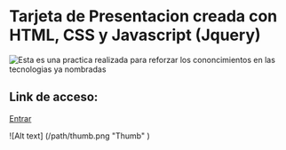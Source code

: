 # Tarjeta de Presentacion creada con HTML, CSS y Javascript (Jquery)

![Esta es una practica realizada para reforzar los cononcimientos en las tecnologias ya nombradas]()


## Link de acceso: 

[Entrar](https://alfredoeduran.github.io/presentacion/)


![Alt text] (/path/thumb.png "Thumb" )